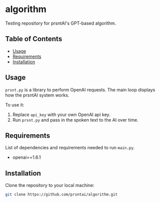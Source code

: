 # algorithm

Testing repository for prsntAI's GPT-based algorithm.

## Table of Contents

- [Usage](#usage)
- [Requirements](#requirements)
- [Installation](#installation)

## Usage

`prsnt.py` is a library to perform OpenAI requests. The main loop displays how the prsntAI system works.

To use it:

1. Replace `api_key` with your own OpenAI api key.
2. Run `prsnt.py` and pass in the spoken text to the AI over time.

## Requirements

List of dependencies and requirements needed to run `main.py`.
- openai==1.6.1

## Installation

Clone the repository to your local machine:

```bash
git clone https://github.com/prsntai/algorithm.git
```
